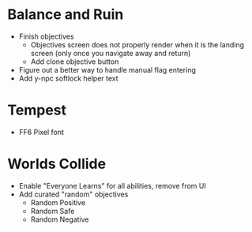 # Balance and Ruin

- Finish objectives
  - Objectives screen does not properly render when it is the landing screen (only once you navigate away and return)
  - Add clone objective button
- Figure out a better way to handle manual flag entering
- Add y-npc softlock helper text

# Tempest

- FF6 Pixel font

# Worlds Collide

- Enable "Everyone Learns" for all abilities, remove from UI
- Add curated "random" objectives
  - Random Positive
  - Random Safe
  - Random Negative

